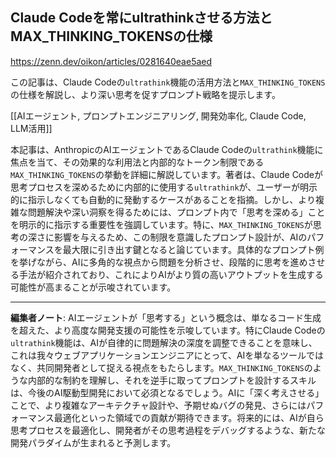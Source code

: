 ## Claude Codeを常にultrathinkさせる方法とMAX_THINKING_TOKENSの仕様

https://zenn.dev/oikon/articles/0281640eae5aed

この記事は、Claude Codeの`ultrathink`機能の活用方法と`MAX_THINKING_TOKENS`の仕様を解説し、より深い思考を促すプロンプト戦略を提示します。

[[AIエージェント, プロンプトエンジニアリング, 開発効率化, Claude Code, LLM活用]]

本記事は、AnthropicのAIエージェントであるClaude Codeの`ultrathink`機能に焦点を当て、その効果的な利用法と内部的なトークン制限である`MAX_THINKING_TOKENS`の挙動を詳細に解説しています。著者は、Claude Codeが思考プロセスを深めるために内部的に使用する`ultrathink`が、ユーザーが明示的に指示しなくても自動的に発動するケースがあることを指摘。しかし、より複雑な問題解決や深い洞察を得るためには、プロンプト内で「思考を深める」ことを明示的に指示する重要性を強調しています。特に、`MAX_THINKING_TOKENS`が思考の深さに影響を与えるため、この制限を意識したプロンプト設計が、AIのパフォーマンスを最大限に引き出す鍵となると論じています。具体的なプロンプト例を挙げながら、AIに多角的な視点から問題を分析させ、段階的に思考を進めさせる手法が紹介されており、これによりAIがより質の高いアウトプットを生成する可能性が高まることが示唆されています。

---

**編集者ノート**: AIエージェントが「思考する」という概念は、単なるコード生成を超えた、より高度な開発支援の可能性を示唆しています。特にClaude Codeの`ultrathink`機能は、AIが自律的に問題解決の深度を調整できることを意味し、これは我々ウェブアプリケーションエンジニアにとって、AIを単なるツールではなく、共同開発者として捉える視点をもたらします。`MAX_THINKING_TOKENS`のような内部的な制約を理解し、それを逆手に取ってプロンプトを設計するスキルは、今後のAI駆動型開発において必須となるでしょう。AIに「深く考えさせる」ことで、より複雑なアーキテクチャ設計や、予期せぬバグの発見、さらにはパフォーマンス最適化といった領域での貢献が期待できます。将来的には、AIが自ら思考プロセスを最適化し、開発者がその思考過程をデバッグするような、新たな開発パラダイムが生まれると予測します。